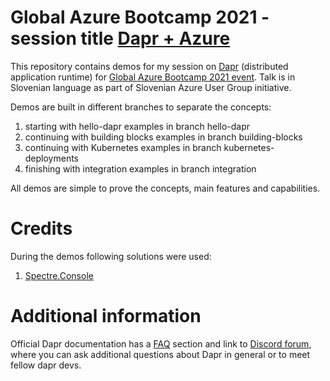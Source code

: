 # Global Azure Bootcamp 2021 - session title [Dapr + Azure](https://globalazure.net/sessions/250682)

This repository contains demos for my session on [Dapr](https://dapr.io/) (distributed application runtime) for [Global Azure Bootcamp 2021 event](https://globalazure.net/). Talk is in Slovenian language as part of Slovenian Azure User Group initiative. 

Demos are built in different branches to separate the concepts:
1. starting with hello-dapr examples in branch hello-dapr
2. continuing with building blocks examples in branch building-blocks
3. continuing with Kubernetes examples in branch kubernetes-deployments
4. finishing with integration examples in branch integration

All demos are simple to prove the concepts, main features and capabilities. 

# Credits

During the demos following solutions were used:
1. [Spectre.Console](https://github.com/spectreconsole/spectre.console)


# Additional information

Official Dapr documentation has a [FAQ](https://docs.dapr.io/concepts/faq/) section and link to [Discord forum](https://discord.com/invite/ptHhX6jc34), where you can ask additional questions about Dapr in general or to meet fellow dapr devs.
